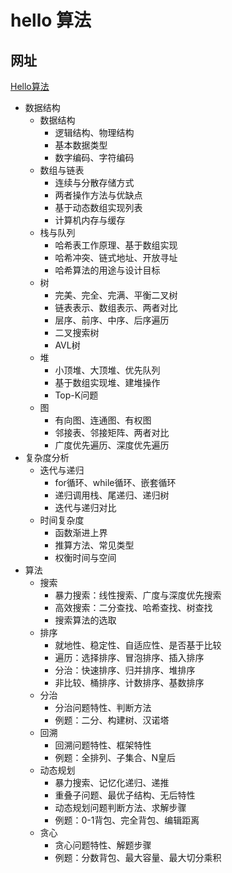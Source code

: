 # hello 算法

## 网址

[Hello算法](https://www.hello-algo.com)


- 数据结构
  - 数据结构
    - 逻辑结构、物理结构
    - 基本数据类型
    - 数字编码、字符编码
  - 数组与链表
    - 连续与分散存储方式
    - 两者操作方法与优缺点
    - 基于动态数组实现列表
    - 计算机内存与缓存
  - 栈与队列
    - 哈希表工作原理、基于数组实现
    - 哈希冲突、链式地址、开放寻址
    - 哈希算法的用途与设计目标
  - 树
    - 完美、完全、完满、平衡二叉树
    - 链表表示、数组表示、两者对比
    - 层序、前序、中序、后序遍历
    - 二叉搜索树
    - AVL树
  - 堆
    - 小顶堆、大顶堆、优先队列
    - 基于数组实现堆、建堆操作
    - Top-K问题
  - 图
    - 有向图、连通图、有权图
    - 邻接表、邻接矩阵、两者对比
    - 广度优先遍历、深度优先遍历
- 复杂度分析
  - 迭代与递归
    - for循环、while循环、嵌套循环
    - 递归调用栈、尾递归、递归树
    - 迭代与递归对比
  - 时间复杂度
    - 函数渐进上界
    - 推算方法、常见类型
    - 权衡时间与空间
- 算法
  - 搜索
    - 暴力搜索：线性搜索、广度与深度优先搜索
    - 高效搜索：二分查找、哈希查找、树查找
    - 搜索算法的选取
  - 排序
    - 就地性、稳定性、自适应性、是否基于比较
    - 遍历：选择排序、冒泡排序、插入排序
    - 分治：快速排序、归并排序、堆排序
    - 非比较、桶排序、计数排序、基数排序
  - 分治
    - 分治问题特性、判断方法
    - 例题：二分、构建树、汉诺塔
  - 回溯
    - 回溯问题特性、框架特性
    - 例题：全排列、子集合、N皇后
  - 动态规划
    - 暴力搜索、记忆化递归、递推
    - 重叠子问题、最优子结构、无后特性
    - 动态规划问题判断方法、求解步骤
    - 例题：0-1背包、完全背包、编辑距离
  - 贪心
    - 贪心问题特性、解题步骤
    - 例题：分数背包、最大容量、最大切分乘积